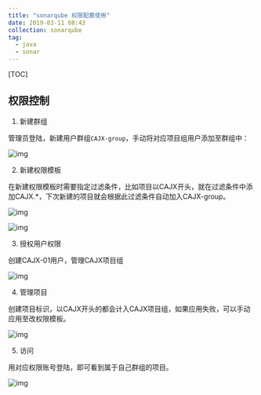 ```yaml
---
title: "sonarqube 权限配置使用"
date: 2019-03-11 08:43
collection: sonarqube
tag: 
  - java
  - sonar
---
```


[TOC]

## 权限控制

1. 新建群组 

管理员登陆，新建用户群组`CAJX-group`，手动将对应项目组用户添加至群组中：

![img](http://pic.fenghong.tech/sonarqube/sonarqube2.jpg)

2. 新建权限模板 

在新建权限模板时需要指定过滤条件，比如项目以CAJX开头，就在过滤条件中添加CAJX.*，下次新建的项目就会根据此过滤条件自动加入CAJX-group。 

![img](http://pic.fenghong.tech/sonarqube/sonarqube1.jpg)

![img](http://pic.fenghong.tech/sonarqube/sonarqube5.jpg)

3. 授权用户权限

创建CAJX-01用户，管理CAJX项目组

![img](http://pic.fenghong.tech/sonarqube/sonarqube3.jpg)

4. 管理项目

创建项目标识，以CAJX开头的都会计入CAJX项目组，如果应用失败，可以手动应用至改权限模板。

![img](http://pic.fenghong.tech/sonarqube/sonarqube6.jpg)

5. 访问

用对应权限账号登陆，即可看到属于自己群组的项目。

![img](http://pic.fenghong.tech/sonarqube/sonarqube7.jpg)